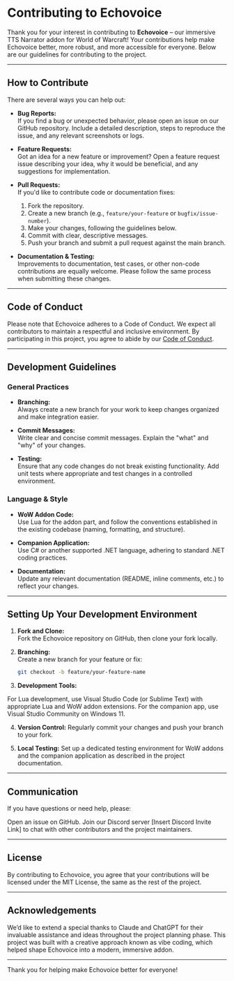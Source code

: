 # Contributing to Echovoice

Thank you for your interest in contributing to **Echovoice** – our immersive TTS Narrator addon for World of Warcraft! Your contributions help make Echovoice better, more robust, and more accessible for everyone. Below are our guidelines for contributing to the project.

---

## How to Contribute

There are several ways you can help out:

- **Bug Reports:**  
  If you find a bug or unexpected behavior, please open an issue on our GitHub repository. Include a detailed description, steps to reproduce the issue, and any relevant screenshots or logs.

- **Feature Requests:**  
  Got an idea for a new feature or improvement? Open a feature request issue describing your idea, why it would be beneficial, and any suggestions for implementation.

- **Pull Requests:**  
  If you'd like to contribute code or documentation fixes:
  1. Fork the repository.
  2. Create a new branch (e.g., `feature/your-feature` or `bugfix/issue-number`).
  3. Make your changes, following the guidelines below.
  4. Commit with clear, descriptive messages.
  5. Push your branch and submit a pull request against the main branch.

- **Documentation & Testing:**  
  Improvements to documentation, test cases, or other non-code contributions are equally welcome. Please follow the same process when submitting these changes.

---

## Code of Conduct

Please note that Echovoice adheres to a Code of Conduct. We expect all contributors to maintain a respectful and inclusive environment. By participating in this project, you agree to abide by our [Code of Conduct](CODE_OF_CONDUCT.md).

---

## Development Guidelines

### General Practices

- **Branching:**  
  Always create a new branch for your work to keep changes organized and make integration easier.

- **Commit Messages:**  
  Write clear and concise commit messages. Explain the "what" and "why" of your changes.

- **Testing:**  
  Ensure that any code changes do not break existing functionality. Add unit tests where appropriate and test changes in a controlled environment.

### Language & Style

- **WoW Addon Code:**  
  Use Lua for the addon part, and follow the conventions established in the existing codebase (naming, formatting, and structure).  
- **Companion Application:**  
  Use C# or another supported .NET language, adhering to standard .NET coding practices.

- **Documentation:**  
  Update any relevant documentation (README, inline comments, etc.) to reflect your changes.

---

## Setting Up Your Development Environment

1. **Fork and Clone:**  
   Fork the Echovoice repository on GitHub, then clone your fork locally.

2. **Branching:**  
   Create a new branch for your feature or fix:
   ```bash
   git checkout -b feature/your-feature-name

3. **Development Tools:**

For Lua development, use Visual Studio Code (or Sublime Text) with appropriate Lua and WoW addon extensions.
For the companion app, use Visual Studio Community on Windows 11.

4. **Version Control:**
Regularly commit your changes and push your branch to your fork.

5. **Local Testing:**
Set up a dedicated testing environment for WoW addons and the companion application as described in the project documentation.

---

## Communication
If you have questions or need help, please:

Open an issue on GitHub.
Join our Discord server [Insert Discord Invite Link] to chat with other contributors and the project maintainers.

---

## License
By contributing to Echovoice, you agree that your contributions will be licensed under the MIT License, the same as the rest of the project.

---

## Acknowledgements
We’d like to extend a special thanks to Claude and ChatGPT for their invaluable assistance and ideas throughout the project planning phase. This project was built with a creative approach known as vibe coding, which helped shape Echovoice into a modern, immersive addon.

---

Thank you for helping make Echovoice better for everyone!
